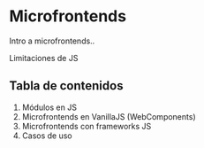 # Microfrontends

Intro a microfrontends..

Limitaciones de JS


## Tabla de contenidos

1. Módulos en JS
2. Microfrontends en VanillaJS (WebComponents)
3. Microfrontends con frameworks JS
4. Casos de uso

